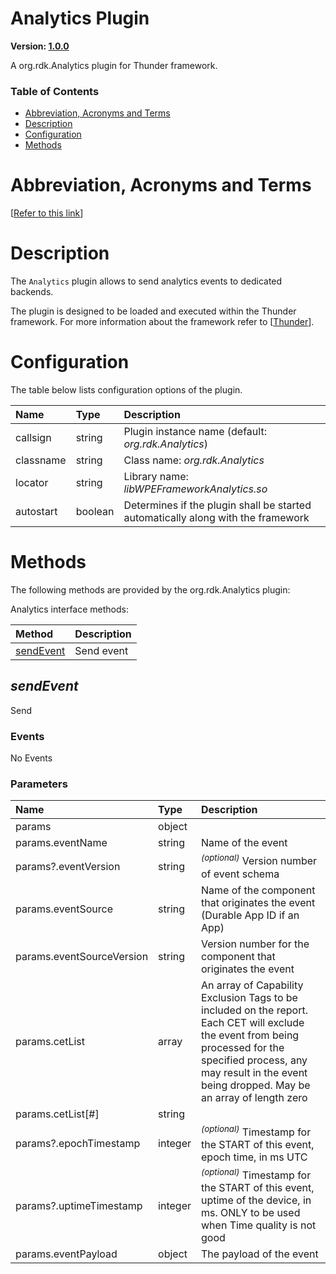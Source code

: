 <!-- Generated automatically, DO NOT EDIT! -->
<a name="Analytics_Plugin"></a>
# Analytics Plugin

**Version: [1.0.0]()**

A org.rdk.Analytics plugin for Thunder framework.

### Table of Contents

- [Abbreviation, Acronyms and Terms](#Abbreviation,_Acronyms_and_Terms)
- [Description](#Description)
- [Configuration](#Configuration)
- [Methods](#Methods)

<a name="Abbreviation,_Acronyms_and_Terms"></a>
# Abbreviation, Acronyms and Terms

[[Refer to this link](overview/aat.md)]

<a name="Description"></a>
# Description

The `Analytics` plugin allows to send analytics events to dedicated backends.

The plugin is designed to be loaded and executed within the Thunder framework. For more information about the framework refer to [[Thunder](#Thunder)].

<a name="Configuration"></a>
# Configuration

The table below lists configuration options of the plugin.

| Name | Type | Description |
| :-------- | :-------- | :-------- |
| callsign | string | Plugin instance name (default: *org.rdk.Analytics*) |
| classname | string | Class name: *org.rdk.Analytics* |
| locator | string | Library name: *libWPEFrameworkAnalytics.so* |
| autostart | boolean | Determines if the plugin shall be started automatically along with the framework |

<a name="Methods"></a>
# Methods

The following methods are provided by the org.rdk.Analytics plugin:

Analytics interface methods:

| Method | Description |
| :-------- | :-------- |
| [sendEvent](#sendEvent) | Send event |


<a name="sendEvent"></a>
## *sendEvent*

Send 

### Events

No Events

### Parameters

| Name | Type | Description |
| :-------- | :-------- | :-------- |
| params | object |  |
| params.eventName | string | Name of the event |
| params?.eventVersion | string | <sup>*(optional)*</sup> Version number of event schema |
| params.eventSource | string | Name of the component that originates the event (Durable App ID if an App) |
| params.eventSourceVersion | string | Version number for the component that originates the event |
| params.cetList | array | An array of Capability Exclusion Tags to be included on the report. Each CET will exclude the event from being processed for the specified process, any may result in the event being dropped. May be an array of length zero |
| params.cetList[#] | string |  |
| params?.epochTimestamp | integer | <sup>*(optional)*</sup> Timestamp for the START of this event, epoch time, in ms UTC |
| params?.uptimeTimestamp | integer | <sup>*(optional)*</sup> Timestamp for the START of this event, uptime of the device, in ms. ONLY to be used when Time quality is not good |
| params.eventPayload | object | The payload of the event |
